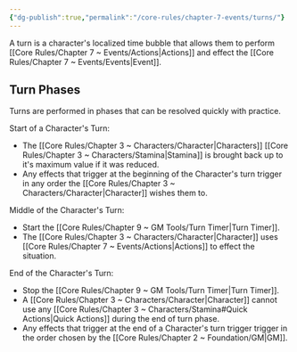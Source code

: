 ```yaml
---
{"dg-publish":true,"permalink":"/core-rules/chapter-7-events/turns/"}
---
```


A turn is a character's localized time bubble that allows them to perform [[Core Rules/Chapter 7 ~ Events/Actions\|Actions]] and effect the [[Core Rules/Chapter 7 ~ Events/Events\|Event]].

## Turn Phases
Turns are performed in phases that can be resolved quickly with practice.

Start of a Character's Turn:
- The [[Core Rules/Chapter 3 ~ Characters/Character\|Characters]] [[Core Rules/Chapter 3 ~ Characters/Stamina\|Stamina]] is brought back up to it's maximum value if it was reduced.
- Any effects that trigger at the beginning of the Character's turn trigger in any order the [[Core Rules/Chapter 3 ~ Characters/Character\|Character]] wishes them to.

Middle of the Character's Turn:
- Start the [[Core Rules/Chapter 9 ~ GM Tools/Turn Timer\|Turn Timer]].
- The [[Core Rules/Chapter 3 ~ Characters/Character\|Character]] uses [[Core Rules/Chapter 7 ~ Events/Actions\|Actions]] to effect the situation.

End of the Character's Turn:
- Stop the [[Core Rules/Chapter 9 ~ GM Tools/Turn Timer\|Turn Timer]].
- A [[Core Rules/Chapter 3 ~ Characters/Character\|Character]] cannot use any [[Core Rules/Chapter 3 ~ Characters/Stamina#Quick Actions\|Quick Actions]] during the end of turn phase.
- Any effects that trigger at the end of a Character's turn trigger trigger in the order chosen by the [[Core Rules/Chapter 2 ~ Foundation/GM\|GM]].

